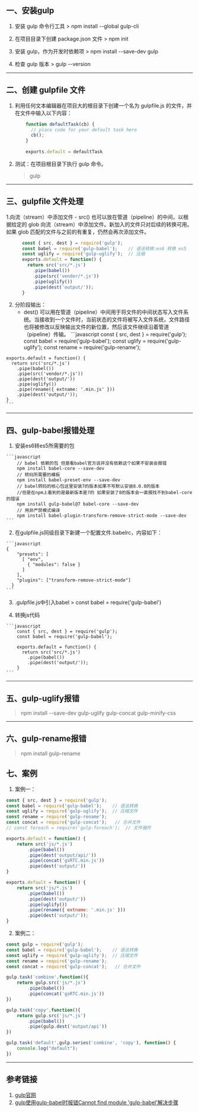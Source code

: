 ## 一、安装gulp
   1. 安装 gulp 命令行工具
     > npm install --global gulp-cli
     
   2. 在项目目录下创建 package.json 文件
     > npm init
     
   3. 安装 gulp，作为开发时依赖项
     > npm install --save-dev gulp
     
   4. 检查 gulp 版本
     > gulp --version
   
  ------ 
  
##  二、创建 gulpfile 文件        
  1. 利用任何文本编辑器在项目大的根目录下创建一个名为 gulpfile.js 的文件，并在文件中输入以下内容：
    
     ```javascript
         function defaultTask(cb) {
           // place code for your default task here
           cb();
         }
         
         exports.default = defaultTask
     ```
     
  2. 测试：在项目根目录下执行 gulp 命令。
       > gulp 
  
  ---- 
  
## 三、gulpfile 文件处理
  
   1.向流（stream）中添加文件
     - src() 也可以放在管道（pipeline）的中间，以根据给定的 glob 向流（stream）中添加文件。新加入的文件只对后续的转换可用。如果 glob 匹配的文件与之前的有重复，仍然会再次添加文件。
   ```javascript
         const { src, dest } = require('gulp');
         const babel = require('gulp-babel');    // 语法转换:es6 转换 es5
         const uglify = require('gulp-uglify');  // 压缩
         exports.default = function() {
           return src('src/*.js')
             .pipe(babel())
             .pipe(src('vendor/*.js'))
             .pipe(uglify())
             .pipe(dest('output/'));
         }
   ```
  
  2. 分阶段输出：
     - dest() 可以用在管道（pipeline）中间用于将文件的中间状态写入文件系统。当接收到一个文件时，当前状态的文件将被写入文件系统，文件路径也将被修改以反映输出文件的新位置，然后该文件继续沿着管道（pipeline）传输。
    ```javascript
    const { src, dest } = require('gulp');
    const babel = require('gulp-babel');
    const uglify = require('gulp-uglify');
    const rename = require('gulp-rename');
    
    exports.default = function() {
      return src('src/*.js')
        .pipe(babel())
        .pipe(src('vendor/*.js'))
        .pipe(dest('output/'))
        .pipe(uglify())
        .pipe(rename({ extname: '.min.js' }))
        .pipe(dest('output/'));
    }
    ```  
  -------
  
##  四、gulp-babel报错处理
  
  1. 安装es6转es5所需要的包

    ```javascript
        // babel 依赖的包 但是看babel官方说并没有依赖这个如果不安装会报错
        npm install babel-core --save-dev
        // 转码所需要的模板
        npm install babel-preset-env --save-dev
        // babel转码的核心包这里安装7的版本如果不写默认安装8.0.0的版本
        //但是在npm上看到的是最新版本是7的 如果安装了8的版本会一直报找不到babel-core的错误
        npm install gulp-babel@7 babel-core --save-dev
        // 用非严禁模式编译
        npm install babel-plugin-transform-remove-strict-mode --save-dev
    ```   
    
   2. 在gulpfile.js同级目录下新建一个配置文件.babelrc，内容如下：
   
    ```javascript
    {
        "presets": [
          [ "env",
            { "modules": false }
          ]
        ],
        "plugins": ["transform-remove-strict-mode"]
      }
    ```  
  3. .gulpfile.js中引入babel
    > const babel = require('gulp-babel')
    
  
  4. 转换js代码
  
    ```javascript
        const { src, dest } = require('gulp');
        const babel = require('gulp-babel');
        
        exports.default = function() {
          return src('src/*.js')
            .pipe(babel())
            .pipe(dest('output/'));
        }
    ```    
 ----
 
## 五、gulp-uglify报错
   > npm install --save-dev gulp-uglify gulp-concat gulp-minify-css
---

## 六、gulp-rename报错
   > npm install gulp-rename   
   
## 七、案例
1. 案例一：

```javascript
const { src, dest } = require('gulp');
const babel = require('gulp-babel');    // 语法转换
const uglify = require('gulp-uglify');  // 压缩文件
const rename = require('gulp-rename');
const concat = require('gulp-concat');   // 合并文件
// const foreach = require('gulp-foreach');  // 文件循环

exports.default = function() {
    return src('js/*.js')
        .pipe(babel())
        .pipe(dest('output/api/'))
        .pipe(concat('gsRTC.min.js'))
        .pipe(dest('output/'))
}

exports.default = function() {
    return src('js/*.js')
        .pipe(babel())
        .pipe(dest('output/'))
        .pipe(uglify())
        .pipe(rename({ extname: '.min.js' }))
        .pipe(dest('output/'));
}
``` 

2. 案例二：

```javascript
const gulp = require('gulp');
const babel = require('gulp-babel');    // 语法转换
const uglify = require('gulp-uglify');  // 压缩文件
const rename = require('gulp-rename');
const concat = require('gulp-concat');   // 合并文件

gulp.task('combine',function(){
    return gulp.src('js/*.js')
        .pipe(babel())
        .pipe(concat('gsRTC.min.js'))
})

gulp.task('copy',function(){
    return gulp.src('js/*.js')
        .pipe(babel())
        .pipe(gulp.dest('output/api'))
})

gulp.task('default',gulp.series('combine', 'copy'), function() {
    console.log("default");
})
```  
   
   -------
## 参考链接
   1. [gulp官网](https://www.gulpjs.com.cn/docs/getting-started/working-with-files/)
   2. [gulp使用gulp-babel时报错Cannot find module 'gulp-babel'解决步骤](https://www.cnblogs.com/xiruyue/p/13634901.html)